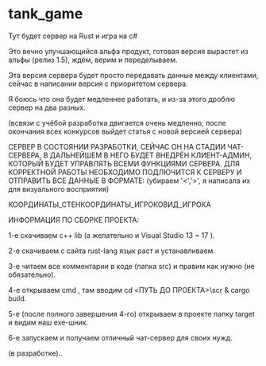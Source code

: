# tank_game

Тут будет сервер на Rust и игра на c#

Это вечно улучшающийся альфа продукт, готовая версия вырастет из альфы (релиз 1.5), ждём, верим и переделываем.

Эта версия сервера будет просто передавать данные между клиентами, сейчас в написании версия с приоритетом сервера. 

Я боюсь что она будет медленнее работать, и из-за этого дроблю сервер на два разных.

(всвязи с учёбой разработка двигается очень медленно, после окончания всех конкурсов выйдет статья с новой версией сервера)



СЕРВЕР В СОСТОЯНИИ РАЗРАБОТКИ, СЕЙЧАС ОН НА СТАДИИ ЧАТ-СЕРВЕРА, В ДАЛЬНЕЙШЕМ В НЕГО БУДЕТ ВНЕДРЁН КЛИЕНТ-АДМИН, КОТОРЫЙ БУДЕТ УПРАВЛЯТЬ 
ВСЕМИ ФУНКЦИЯМИ СЕРВЕРА. ДЛЯ КОРРЕКТНОЙ РАБОТЫ НЕОБХОДИМО ПОДЛЮЧИТСЯ К СЕРВЕРУ И ОТПРАВИТЬ ВСЕ ДАННЫЕ В ФОРМАТЕ:
(убираем '<','>', я написала их для визуального восприятия)


КООРДИНАТЫ_СТЕН<M>КООРДИНАТЫ_ИГРОКОВ<M>ИД_ИГРОКА






ИНФОРМАЦИЯ ПО СБОРКЕ ПРОЕКТА:

1-е скачиваем c++ lib (а желательно и Visual Studio 13 ~ 17 ).

2-е скачиваем с сайта rust-lang язык раст и устанавливаем.

3-е читаем все комментарии в коде (папка src) и правим как нужно (не обязательно).

4-е открываем cmd , там вводим cd <ПУТЬ ДО ПРОЕКТА>\scr & cargo build.

5-е (после полного завершения 4-го) открываем в проекте папку target и видим наш exe-шник. 

6-е запускаем и получаем отличный чат-сервер для своих нужд.



(в разработке)..
